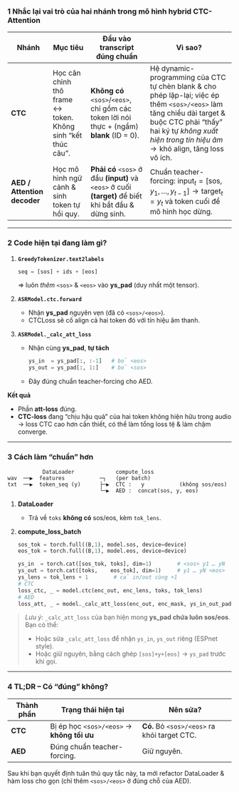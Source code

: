### 1  Nhắc lại vai trò của hai nhánh trong mô hình hybrid CTC-Attention

| Nhánh                       | Mục tiêu                                                    | Đầu vào **transcript** đúng chuẩn                                                                     | Vì sao?                                                                                                                                                                                                                     |
| --------------------------- | ----------------------------------------------------------- | ----------------------------------------------------------------------------------------------------- | --------------------------------------------------------------------------------------------------------------------------------------------------------------------------------------------------------------------------- |
| **CTC**                     | Học căn chỉnh thô frame ↔ token. Không sinh “kết thúc câu”. | **Không có** `<sos>`/`<eos>`, chỉ gồm các token lời nói thực + (ngầm) **blank** (ID = 0).             | Hệ dynamic-programming của CTC tự chèn blank & cho phép lặp-lại; việc ép thêm `<sos>/<eos>` làm tăng chiều dài target & buộc CTC phải “thấy” hai ký tự *không xuất hiện trong tín hiệu âm*  →  khó align, tăng loss vô ích. |
| **AED / Attention decoder** | Học mô hình ngữ cảnh & sinh token tự hồi quy.               | **Phải có** `<sos>` ở đầu **(input)** và `<eos>` ở cuối **(target)** để biết khi bắt đầu & dừng sinh. | Chuẩn teacher-forcing: $\text{input}_t=[\text{sos},y_1,\dots,y_{t-1}] \rightarrow \text{target}_t = y_t$ và token cuối để mô hình học dừng.                                                                                 |

---

### 2  Code hiện tại đang làm gì?

1. **`GreedyTokenizer.text2labels`**

   ```python
   seq = [sos] + ids + [eos]
   ```

   ⇒  luôn *thêm* `<sos>` & `<eos>` vào **ys\_pad** (duy nhất một tensor).

2. **`ASRModel.ctc.forward`**

   * Nhận **ys\_pad** nguyên vẹn (đã có `<sos>/<eos>`).
   * CTCLoss sẽ cố align cả hai token đó với tín hiệu âm thanh.

3. **`ASRModel._calc_att_loss`**

   * Nhận cùng **ys\_pad**, **tự tách**

     ```python
     ys_in  = ys_pad[:, :-1]   # bỏ <eos>
     ys_out = ys_pad[:, 1:]    # bỏ <sos>
     ```
   * Đây đúng chuẩn teacher-forcing cho AED.

**Kết quả**

* Phần **att-loss** đúng.
* **CTC-loss** đang “chịu hậu quả” của hai token không hiện hữu trong audio → loss CTC cao hơn cần thiết, có thể làm tổng loss tệ & làm chậm converge.

---

### 3  Cách làm “chuẩn” hơn

```text
           DataLoader             compute_loss
wav  ──▶  features           ─┐   (per batch)
txt  ──▶  token_seq (y)      ├─▶  CTC :   y           (không sos/eos)
                             └─▶  AED :  concat(sos, y, eos)
```

1. **DataLoader**

   * Trả về `toks` **không có** sos/eos, kèm `tok_lens`.

2. **compute\_loss\_batch**

   ```python
   sos_tok = torch.full((B,1), model.sos, device=device)
   eos_tok = torch.full((B,1), model.eos, device=device)

   ys_in  = torch.cat([sos_tok, toks], dim=1)        # <sos> y1 … yN
   ys_out = torch.cat([toks,    eos_tok], dim=1)     # y1 … yN <eos>
   ys_lens = tok_lens + 1        # cả in/out cùng +1
   # CTC
   loss_ctc, _ = model.ctc(enc_out, enc_lens, toks, tok_lens)
   # AED
   loss_att, _ = model._calc_att_loss(enc_out, enc_mask, ys_in_out_pad, ys_lens)
   ```

> *Lưu ý*: `_calc_att_loss` của bạn hiện mong **ys\_pad chứa luôn sos/eos**. Bạn có thể:
>
> * Hoặc sửa `_calc_att_loss` để nhận `ys_in`, `ys_out` riêng (ESPnet style).
> * Hoặc giữ nguyên, bằng cách ghép `[sos]+y+[eos]` → `ys_pad` trước khi gọi.

---

### 4  TL;DR – Có “đúng” không?

| Thành phần | Trạng thái hiện tại                        | Nên sửa?                                     |
| ---------- | ------------------------------------------ | -------------------------------------------- |
| **CTC**    | Bị ép học `<sos>/<eos>` → **không tối ưu** | **Có.** Bỏ `<sos>/<eos>` ra khỏi target CTC. |
| **AED**    | Đúng chuẩn teacher-forcing.                | Giữ nguyên.                                  |

Sau khi bạn quyết định tuân thủ quy tắc này, ta mới refactor DataLoader & hàm loss cho gọn (chỉ thêm `<sos>/<eos>` ở đúng chỗ của AED).
